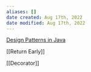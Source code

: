 ```yaml
---
aliases: []
date created: Aug 17th, 2022
date modified: Aug 17th, 2022
---
```

[Design Patterns in Java](https://www.tutorialspoint.com/design_pattern/index.htm)

[[Return Early]]

[[Decorator]]
